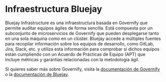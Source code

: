# Infraestructura Bluejay

Bluejay Infrastructure es una infraestructura basada en Governify que permite auditar equipos ágiles de forma sencilla. Está compuesta por un subconjunto de microservicios de Governify que pueden desplegarse tanto en una sola máquina como en un clúster. Bluejay accede a múltiples fuentes para recopilar información sobre los equipos de desarrollo, como GitLab, Jira, Slack, etc. y utiliza esta información para comprobar si dichos equipos están cumpliendo con un Acuerdo de Prácticas de Equipo (APT) que incluye métricas y garantías relacionadas con la metodología ágil.

Si quieres saber más sobre Governify, visita la [documentación de Governify](https://docs.governify.io) o la [documentación de Bluejay](https://docs.bluejay.governify.io).
